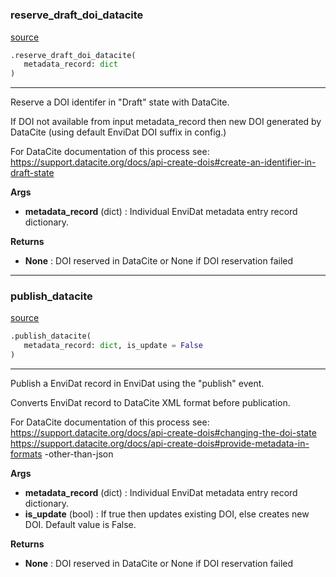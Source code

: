 #

### reserve_draft_doi_datacite

[source](https://github.com/EnviDat/envidat-python-utils/blob/main/../envidat/doi/datacite_publisher.py/#L23)

```python
.reserve_draft_doi_datacite(
   metadata_record: dict
)
```

---

Reserve a DOI identifer in "Draft" state with DataCite.

If DOI not available from input metadata_record then new DOI
generated by DataCite (using default EnviDat DOI suffix in config.)

For DataCite documentation of this process see:
https://support.datacite.org/docs/api-create-dois#create-an-identifier-in-draft-state

**Args**

- **metadata_record** (dict) : Individual EnviDat metadata entry record dictionary.

**Returns**

- **None** : DOI reserved in DataCite or None if DOI reservation failed

---

### publish_datacite

[source](https://github.com/EnviDat/envidat-python-utils/blob/main/../envidat/doi/datacite_publisher.py/#L89)

```python
.publish_datacite(
   metadata_record: dict, is_update = False
)
```

---

Publish a EnviDat record in EnviDat using the "publish" event.

Converts EnviDat record to DataCite XML format before publication.

For DataCite documentation of this process see:
https://support.datacite.org/docs/api-create-dois#changing-the-doi-state
https://support.datacite.org/docs/api-create-dois#provide-metadata-in-formats
-other-than-json

**Args**

- **metadata_record** (dict) : Individual EnviDat metadata entry record
  dictionary.
- **is_update** (bool) : If true then updates existing DOI,
  else creates new DOI.
  Default value is False.

**Returns**

- **None** : DOI reserved in DataCite or None if DOI reservation failed
